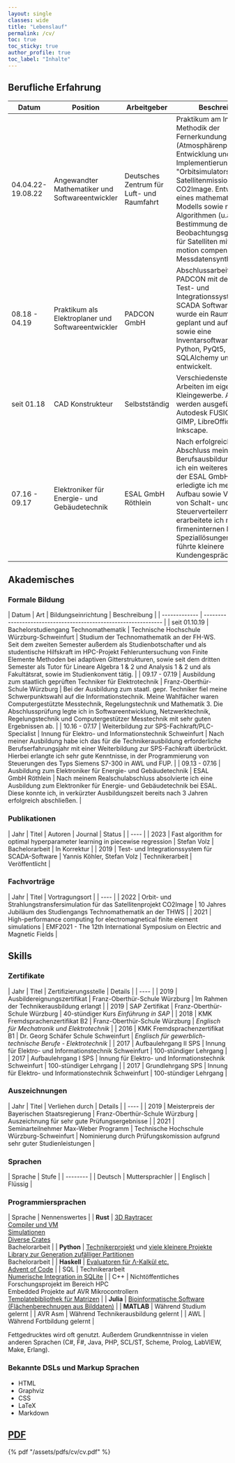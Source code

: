```yaml
---
layout: single
classes: wide
title: "Lebenslauf"
permalink: /cv/
toc: true
toc_sticky: true
author_profile: true
toc_label: "Inhalte"
---
```


## Berufliche Erfahrung

| Datum             | Position                                           | Arbeitgeber                               | Beschreibung                                                                                                                                                                                                                                                                                                                                                      |
| ----------------- | -------------------------------------------------- | ----------------------------------------- | ----------------------------------------------------------------------------------------------------------------------------------------------------------------------------------------------------------------------------------------------------------------------------------------------------------------------------------------------------------------- |
| 04.04.22-19.08.22 | Angewandter Mathematiker und Softwareentwickler    | Deutsches Zentrum für Luft- und Raumfahrt | Praktikum am Institut für Methodik der Fernerkundung (Atmosphärenprozessoren). Entwicklung und Implementierung eines "Orbitsimulators" für die Satellitenmission CO2Image. Entwicklung eines mathematischen Modells sowie neuer Algorithmen (u.a. zur Bestimmung der Beobachtungsgeometrie für Satelliten mit forward motion compensation) zur Messdatensynthese. |
| 08.18 - 04.19     | Praktikum als Elektroplaner und Softwareentwickler | PADCON GmbH                               | Abschlussarbeit bei PADCON mit dem Thema Test- und Integrationssystem für SCADA Software. Hierbei wurde ein Raum elektrisch geplant und aufgebaut sowie eine Inventarsoftware mit Python, PyQt5, SQLAlchemy und OpenCV entwickelt.                                                                                                                                |
| seit 01.18        | CAD Konstrukteur                                   | Selbstständig                             | Verschiedenste CAD Arbeiten im eigenen Kleingewerbe. Arbeiten werden ausgeführt mit Autodesk FUSION 360, GIMP, LibreOffice Draw und Inkscape.                                                                                                                                                                                                                     |
| 07.16 - 09.17     | Elektroniker für Energie- und Gebäudetechnik       | ESAL GmbH Röthlein                        | Nach erfolgreichem Abschluss meiner Berufsausbildung arbeitete ich ein weiteres Jahr bei der ESAL GmbH. Hier erledigte ich mechanischen Aufbau sowie Verdrahtung von Schalt- und Steuerverteilern. Außerdem erarbeitete ich mit den firmeninternen Planern Speziallösungen oder führte kleinere Kundengespräche durch.                                            |

## Akademisches

### Formale Bildung

| Datum         | Art                                                             | Bildungseinrichtung                                     | Beschreibung                                                                                                                                                                                                                                                                                                                                                                    |
| ------------- | --------------------------------------------------------------- |
| seit 01.10.19 | Bachelorstudiengang Technomathematik                            | Technische Hochschule Würzburg-Schweinfurt              | Studium der Technomathematik an der FH-WS. Seit dem zweiten Semester außerdem als Studienbotschafter und als studentische Hilfskraft im HPC-Projekt Fehleruntersuchung von Finite Elemente Methoden bei adaptiven Gitterstrukturen, sowie seit dem dritten Semester als Tutor für Lineare Algebra 1 & 2 und Analysis 1 & 2 und als Fakultätsrat, sowie im Studienkonvent tätig. |
| 09.17 - 07.19 | Ausbildung zum staatlich geprüften Techniker für Elektrotechnik | Franz-Oberthür-Schule Würzburg                          | Bei der Ausbildung zum staatl. gepr. Techniker fiel meine Schwerpunktswahl auf die Informationstechnik. Meine Wahlfächer waren Computergestützte Messtechnik, Regelungstechnik und Mathematik 3. Die Abschlussprüfung legte ich in Softwareentwicklung, Netzwerktechnik, Regelungstechnik und Computergestützer Messtechnik mit sehr guten Ergebnissen ab.                      |
| 10.16 - 07.17 | Weiterbildung zur SPS-Fachkraft/PLC-Specialist                  | Innung für Elektro- und Informationstechnik Schweinfurt | Nach meiner Ausbildung habe ich das für die Technikerausbildung erforderliche Berufserfahrungsjahr mit einer Weiterbildung zur SPS-Fachkraft überbrückt. Hierbei erlangte ich sehr gute Kenntnisse, in der Programmierung von Steuerungen des Typs Siemens S7-300 in AWL und FUP.                                                                                               |
| 09.13 - 07.16 | Ausbildung zum Elektroniker für Energie- und Gebäudetechnik     | ESAL GmbH Röthlein                                      | Nach meinem Realschulabschluss absolvierte ich eine Ausbildung zum Elektroniker für Energie- und Gebäudetechnik bei ESAL. Diese konnte ich, in verkürzter Ausbildungszeit bereits nach 3 Jahren erfolgreich abschließen.                                                                                                                                                        |

### Publikationen

| Jahr | Titel                                                                      | Autoren                    | Journal         | Status         |
| ---- |
| 2023 | Fast algorithm for optimal hyperparameter learning in piecewise regression | Stefan Volz                | Bachelorarbeit  | In Korrektur   |
| 2019 | Test- und Integrationssystem für SCADA-Software                            | Yannis Köhler, Stefan Volz | Technikerarbeit | Veröffentlicht |

### Fachvorträge

| Jahr | Titel                                                                       | Vortragungsort                                                             |
| ---- |
| 2022 | Orbit- und Strahlungstransfersimulation für das Satellitenprojekt CO2Image  | 10 Jahres Jubiläum des Studiengangs Technomathematik an der THWS           |
| 2021 | High-performance computing for electromagnetical finite element simulations | EMF2021 - The 12th International Symposium on Electric and Magnetic Fields |

## Skills

### Zertifikate

| Jahr | Titel                          | Zertifizierungsstelle                                   | Details                                                      |
| ---- |
| 2019 | Ausbildereignungszertifikat    | Franz-Oberthür-Schule Würzburg                          | Im Rahmen der Technikerausbildung erlangt                    |
| 2019 | SAP Zertifikat                 | Franz-Oberthür-Schule Würzburg                          | 40-stündiger Kurs *Einführung in SAP*                        |
| 2018 | KMK Fremdsprachenzertifikat B2 | Franz-Oberthür-Schule Würzburg                          | *Englisch für Mechatronik und Elektrotechnik*                |
| 2016 | KMK Fremdsprachenzertifikat B1 | Dr. Georg Schäfer Schule Schweinfurt                    | *Englisch für gewerblich-technische Berufe - Elektrotechnik* |
| 2017 | Aufbaulehrgang II SPS          | Innung für Elektro- und Informationstechnik Schweinfurt | 100-stündiger Lehrgang                                       |
| 2017 | Aufbaulehrgang I SPS           | Innung für Elektro- und Informationstechnik Schweinfurt | 100-stündiger Lehrgang                                       |
| 2017 | Grundlehrgang SPS              | Innung für Elektro- und Informationstechnik Schweinfurt | 100-stündiger Lehrgang                                       |

### Auszeichnungen

| Jahr | Titel                                        | Verliehen durch                            | Details                                                                   |
| ---- |
| 2019 | Meisterpreis der Bayerischen Staatsregierung | Franz-Oberthür-Schule Würzburg             | Auszeichnung für sehr gute Prüfungsergebnisse                             |
| 2021 | Seminarteilnehmer Max-Weber Programm         | Technische Hochschule Würzburg-Schweinfurt | Nominierung durch Prüfungskomission aufgrund sehr guter Studienleistungen |

### Sprachen

| Sprache  | Stufe           |
| -------- |
| Deutsch  | Muttersprachler |
| Englisch | Flüssig         |

### Programmiersprachen

| Sprache | Nennenswertes |
| **Rust** | [3D Raytracer](https://github.com/SV-97/RTC-RayTracer) <br> [Compiler und VM](https://github.com/SV-97/HumanResourceMachine) <br> [Simulationen](https://github.com/SV-97/CovidMutation/tree/main/dna) <br> [Diverse Crates](https://crates.io/users/SV-97) <br> Bachelorarbeit |
| **Python** | [Technikerprojekt](https://github.com/SV-97/RTC-RayTracer) und [viele kleinere Projekte](https://github.com/SV-97/Py3-Private) <br> [Library zur Generation zufälliger Partitionen](https://pypi.org/project/random-partition-py/) <br> Bachelorarbeit |
| **Haskell** | [Evaluatoren für Λ-Kalkül etc.](https://github.com/SV-97/Abstract-Machines) <br> [Advent of Code](https://github.com/SV-97/AdventOfCode2020) |
| SQL | Technikerarbeit <br> [Numerische Integration in SQLite](https://github.com/SV-97/Numeric-Integration/blob/master/SQLite.sql) |
| C++ | Nichtöffentliches Forschungsprojekt im Bereich HPC <br> Embedded Projekte auf AVR Mikrocontrollern <br> [Templatebibliothek für Matrizen](https://github.com/SV-97/MatraC) |
| **Julia** | [Bioinformatische Software (Flächenberechnugen aus Bilddaten)](https://github.com/SV-97/ares) |
| **MATLAB** | Während Studium gelernt |
| AVR Asm | Während Technikerausbildung gelernt |
| AWL | Während Fortbildung gelernt |

Fettgedrucktes wird oft genutzt.
Außerdem Grundkenntnisse in vielen anderen Sprachen (C#, F#, Java, PHP, SCL/ST, Scheme, Prolog, LabVIEW, Make, Erlang).

### Bekannte DSLs und Markup Sprachen

* HTML
* Graphviz
* CSS
* LaTeX
* Markdown

## [PDF](/assets/pdfs/cv/cv.pdf)

{% pdf "/assets/pdfs/cv/cv.pdf" %}